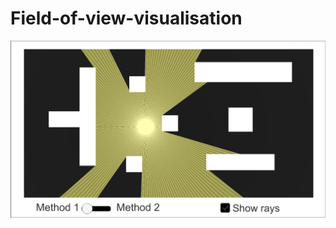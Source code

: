 # Field-of-view-visualisation

![method 1 with rays](https://github.com/WeH1D/Field-of-view-visualisation/blob/master/images/method1%20with%20rays.PNG)
